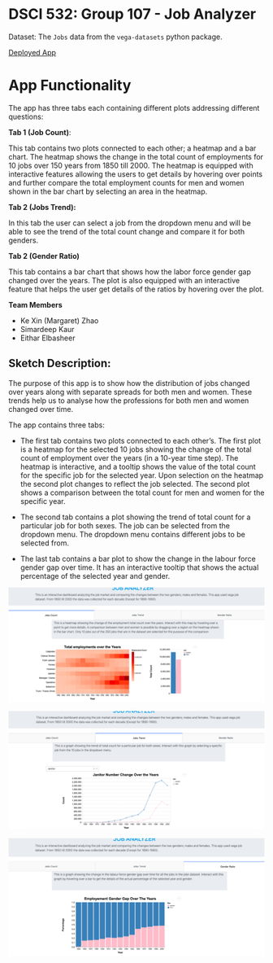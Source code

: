 # DSCI 532: Group 107 - Job Analyzer

Dataset: The `Jobs` data from the `vega-datasets` python package.

[Deployed App](https://group107-job-milestone2.herokuapp.com/)


# App Functionality

The app has three tabs each containing different plots addressing different questions:

**Tab 1 (Job Count)**:

This tab contains two plots connected to each other; a heatmap and a bar chart. The heatmap shows the change in the total count of employments for 10 jobs over 150 years from 1850 till 2000. The heatmap is equipped with interactive features allowing the users to get details by hovering over points and further compare the total employment counts for men and women shown in the bar chart by selecting an area in the heatmap. 

**Tab 2 (Jobs Trend):**

In this tab the user can select a job from the dropdown menu and will be able to see the trend of the total count change and compare it for both genders.

**Tab 2 (Gender Ratio)**

This tab contains a bar chart that shows how the labor force gender gap changed over the years. The plot is also equipped with an interactive feature that helps the user get details of the ratios by hovering over the plot. 


**Team Members**

- Ke Xin (Margaret) Zhao
- Simardeep Kaur
- Eithar Elbasheer

## Sketch Description:

The purpose of this app is to show how the distribution of jobs changed over years along with separate spreads for both men and women. These trends help us to analyse how the professions for both men and women changed over time. 

The app contains three tabs: 
- The first tab contains two plots connected to each other’s. The first plot is a heatmap for the selected 10 jobs showing the change of the total count of employment over the years (in a 10-year time step). The heatmap is interactive, and a tooltip shows the value of the total count for the specific job for the selected year. Upon selection on the heatmap the second plot changes to reflect the job selected. The second plot shows a comparison between the total count for men and women for the specific year. 

- The second tab contains a plot showing the trend of total count for a particular job for both sexes. The job can be selected from the dropdown menu. The dropdown menu contains different jobs to be selected from.

- The last tab contains a bar plot to show the change in the labour force gender gap over time. It has an interactive tooltip that shows the actual percentage of the selected year and gender.





![](Data/tab1.png)

![](Data/tab2.png)

![](Data/tab3.png)
